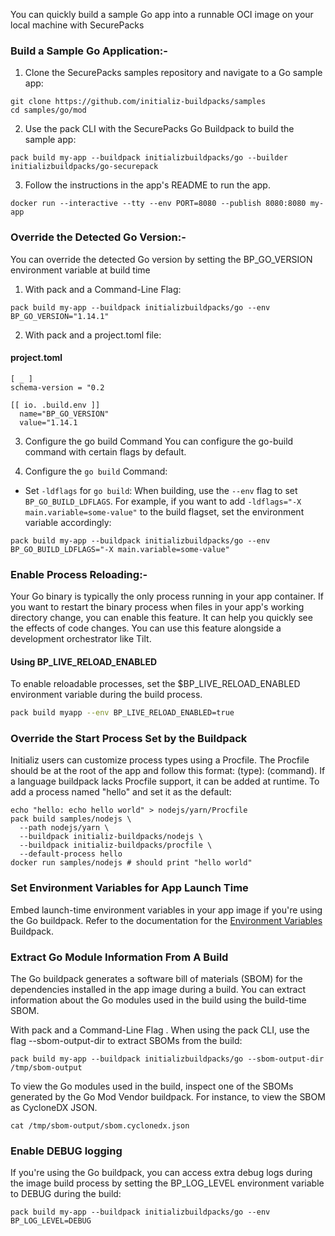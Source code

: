  
You can quickly build a sample Go app into a runnable OCI image on your local machine with SecurePacks  
### Build a Sample Go Application:-
1. Clone the SecurePacks samples repository and navigate to a Go sample app:
  ```
git clone https://github.com/initializ-buildpacks/samples
cd samples/go/mod
```
 
2. Use the pack CLI with the SecurePacks Go Buildpack to build the sample app:
```
pack build my-app --buildpack initializbuildpacks/go --builder initializbuildpacks/go-securepack
```
3. Follow the instructions in the app's README to run the app.
 ```
 docker run --interactive --tty --env PORT=8080 --publish 8080:8080 my-app
 ```
 ### Override the Detected Go Version:-
 You can override the detected Go version by setting the BP_GO_VERSION environment variable at build time
1. With pack and a Command-Line Flag:
 ```
 pack build my-app --buildpack initializbuildpacks/go --env BP_GO_VERSION="1.14.1"
```
2. With pack and a project.toml file:
#### project.toml
```
[ _ ]
schema-version = "0.2
 
[[ io. .build.env ]]
  name="BP_GO_VERSION"
  value="1.14.1
  ```
3. Configure the go build Command
You can configure the go-build command with certain flags by default.
 
   
3. Configure the `go build` Command:
 
- Set `-ldflags` for `go build`:
  When building, use the `--env` flag to set `BP_GO_BUILD_LDFLAGS`. For example, if you want to add `-ldflags="-X main.variable=some-value"` to the build flagset, set the environment variable accordingly:
```
pack build my-app --buildpack initializbuildpacks/go --env BP_GO_BUILD_LDFLAGS="-X main.variable=some-value"
```
### Enable Process Reloading:-
Your Go binary is typically the only process running in your app container. If you want to restart the binary process when files in your app's working directory change, you can enable this feature. It can help you quickly see the effects of code changes. You can use this feature alongside a development orchestrator like Tilt.
#### Using BP_LIVE_RELOAD_ENABLED
To enable reloadable processes, set the $BP_LIVE_RELOAD_ENABLED environment variable during the build process.
```bash
pack build myapp --env BP_LIVE_RELOAD_ENABLED=true
```
### Override the Start Process Set by the Buildpack
 
Initializ users can customize process types using a Procfile. The Procfile should be at the root of the app and follow this format: (type): (command). If a language buildpack lacks Procfile support, it can be added at runtime.
To add a process named "hello" and set it as the default:
```
echo "hello: echo hello world" > nodejs/yarn/Procfile
pack build samples/nodejs \
  --path nodejs/yarn \
  --buildpack initializ-buildpacks/nodejs \
  --buildpack initializ-buildpacks/procfile \
  --default-process hello
docker run samples/nodejs # should print "hello world"
```
 
### Set Environment Variables for App Launch Time
 
Embed launch-time environment variables in your app image if you're using the Go buildpack. Refer to the documentation for the [Environment Variables](https://github.com/initializ-buildpacks/environment-variables/blob/main/README.md) Buildpack.
 
### Extract Go Module Information From A Build
The Go buildpack generates a software bill of materials (SBOM) for the dependencies installed in the app image during a build. You can extract information about the Go modules used in the build using the build-time SBOM.
 
With pack and a Command-Line Flag .
When using the pack CLI, use the flag --sbom-output-dir to extract SBOMs from the build:
```
pack build my-app --buildpack initializbuildpacks/go --sbom-output-dir /tmp/sbom-output
```
To view the Go modules used in the build, inspect one of the SBOMs generated by the Go Mod Vendor buildpack. For instance, to view the SBOM as CycloneDX JSON.
```
cat /tmp/sbom-output/sbom.cyclonedx.json
```
 
### Enable DEBUG logging
 
If you're using the Go buildpack, you can access extra debug logs during the image build process by setting the BP_LOG_LEVEL environment variable to DEBUG during the build:
```
pack build my-app --buildpack initializbuildpacks/go --env BP_LOG_LEVEL=DEBUG